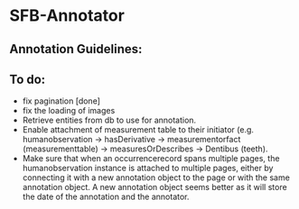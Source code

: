 # SFB-Annotator

## Annotation Guidelines:


## To do: 
- fix pagination [done]
- fix the loading of images
- Retrieve entities from db to use for annotation. 
- Enable attachment of measurement table to their initiator (e.g. humanobservation -> hasDerivative -> measurementorfact (measurementtable) -> measuresOrDescribes -> Dentibus (teeth). 
- Make sure that when an occurrencerecord spans multiple pages, the humanobservation instance is attached to multiple pages, either by connecting it with a new annotation object to the page or with the same annotation object. A new annotation object seems better as it will store the date of the annotation and the annotator. 
